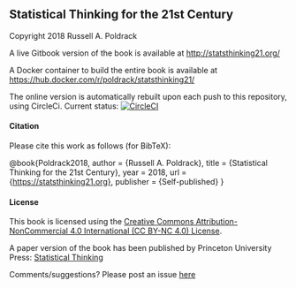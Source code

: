 
## Statistical Thinking for the 21st Century

Copyright 2018 Russell A. Poldrack

A live Gitbook version of the book is available at http://statsthinking21.org/

A Docker container to build the entire book is available at https://hub.docker.com/r/poldrack/statsthinking21/

The online version is automatically rebuilt upon each push to this repository, using CircleCi. Current status: [![CircleCI](https://circleci.com/gh/statsthinking21/statsthinking21-core.svg?style=badge)](https://circleci.com/gh/statsthinking21/statsthinking21-core)

#### Citation

Please cite this work as follows (for BibTeX):

@book{Poldrack2018,
  author = {Russell A. Poldrack},
  title = {Statistical Thinking for the 21st Century},
  year = 2018,
  url = {https://statsthinking21.org},
  publisher = {Self-published}
}

#### License
This book is licensed using the [Creative Commons Attribution-NonCommercial 4.0 International (CC BY-NC 4.0)  License](https://creativecommons.org/licenses/by-nc/4.0/).  

A paper version of the book has been published by Princeton University Press: [Statistical Thinking](https://press.princeton.edu/books/hardcover/9780691250939/statistical-thinking)

Comments/suggestions?  Please post an issue [here](https://github.com/poldrack/psych10-book/issues)

